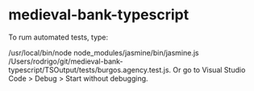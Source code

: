 # medieval-bank-typescript

To rum automated tests, type:

/usr/local/bin/node node_modules/jasmine/bin/jasmine.js /Users/rodrigo/git/medieval-bank-typescript/TSOutput/tests/burgos.agency.test.js. Or go to Visual Studio Code > Debug > Start without debugging.
